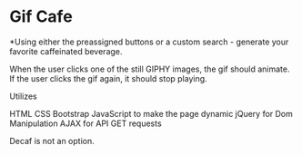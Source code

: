 # Gif Cafe

*Using either the preassigned buttons or a custom search - generate your favorite caffeinated beverage.

When the user clicks one of the still GIPHY images, the gif should animate.
If the user clicks the gif again, it should stop playing.

Utilizes 

HTML
CSS Bootstrap
JavaScript to make the page dynamic
jQuery for Dom Manipulation
AJAX for API GET requests

Decaf is not an option.

